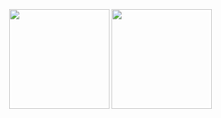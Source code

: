 <div align="center">
  <img height="180em"  src="https://github-readme-stats.vercel.app/api?username=naziullah135&show_icons=true&theme=algolia">
<img  height="180em" src="https://github-readme-stats.vercel.app/api/top-langs/?username=naziullah135&layout=compact&show_icons=true&theme=algolia" >
  </div>
